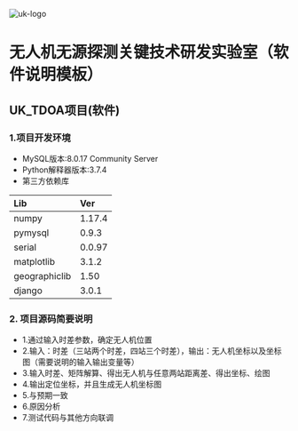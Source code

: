 ![uk-logo](https://s2.ax1x.com/2020/01/19/1C8qXt.png)
# 无人机无源探测关键技术研发实验室（软件说明模板）
## UK_TDOA项目(软件)

### 1.项目开发环境

- MySQL版本:8.0.17 Community Server
- Python解释器版本:3.7.4
- 第三方依赖库
    
|Lib            |Ver    |
|:----          |:----  |
|numpy          |1.17.4 |
|pymysql        |0.9.3  |
|serial         |0.0.97 |
|matplotlib     |3.1.2  |
|geographiclib  |1.50   |
|django         |3.0.1  |

### 2. 项目源码简要说明
- 1.通过输入时差参数，确定无人机位置
- 2.输入：时差（三站两个时差，四站三个时差），输出：无人机坐标以及坐标图（需要说明的输入输出变量等）
- 3.输入时差、矩阵解算、得出无人机与任意两站距离差、得出坐标、绘图
- 4.输出定位坐标，并且生成无人机坐标图
- 5.与预期一致
- 6.原因分析
- 7.测试代码与其他方向联调